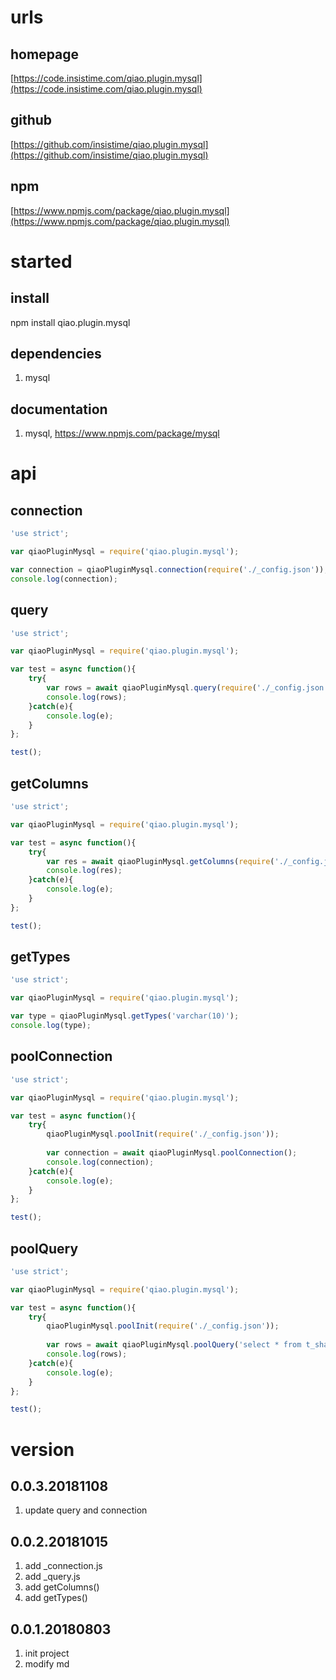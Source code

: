 # urls
## homepage
[https://code.insistime.com/qiao.plugin.mysql](https://code.insistime.com/qiao.plugin.mysql)

## github
[https://github.com/insistime/qiao.plugin.mysql](https://github.com/insistime/qiao.plugin.mysql)

## npm
[https://www.npmjs.com/package/qiao.plugin.mysql](https://www.npmjs.com/package/qiao.plugin.mysql)

# started
## install
npm install qiao.plugin.mysql

## dependencies
1. mysql

## documentation
1. mysql, https://www.npmjs.com/package/mysql

# api
## connection
```javascript
'use strict';

var qiaoPluginMysql = require('qiao.plugin.mysql');

var connection = qiaoPluginMysql.connection(require('./_config.json'));
console.log(connection);
```

## query
```javascript
'use strict';

var qiaoPluginMysql = require('qiao.plugin.mysql');

var test = async function(){
	try{
		var rows = await qiaoPluginMysql.query(require('./_config.json'), 'select * from t_share_type where id=?', [1]);
		console.log(rows);
	}catch(e){
		console.log(e);
	}
};

test();
```

## getColumns
```javascript
'use strict';

var qiaoPluginMysql = require('qiao.plugin.mysql');

var test = async function(){
	try{
		var res = await qiaoPluginMysql.getColumns(require('./_config.json'), 't_share_type');
		console.log(res);
	}catch(e){
		console.log(e);
	}
};

test();
```

## getTypes
```javascript
'use strict';

var qiaoPluginMysql = require('qiao.plugin.mysql');

var type = qiaoPluginMysql.getTypes('varchar(10)');
console.log(type);
```

## poolConnection
```javascript
'use strict';

var qiaoPluginMysql = require('qiao.plugin.mysql');

var test = async function(){
	try{
		qiaoPluginMysql.poolInit(require('./_config.json'));
		
		var connection = await qiaoPluginMysql.poolConnection();
		console.log(connection);
	}catch(e){
		console.log(e);
	}
};

test();
```

## poolQuery
```javascript
'use strict';

var qiaoPluginMysql = require('qiao.plugin.mysql');

var test = async function(){
	try{
		qiaoPluginMysql.poolInit(require('./_config.json'));
		
		var rows = await qiaoPluginMysql.poolQuery('select * from t_share_type where id=?', [1]);
		console.log(rows);
	}catch(e){
		console.log(e);
	}
};

test();
```

# version
## 0.0.3.20181108
1. update query and connection

## 0.0.2.20181015
1. add _connection.js
2. add _query.js
3. add getColumns()
4. add getTypes()

## 0.0.1.20180803
1. init project
2. modify md